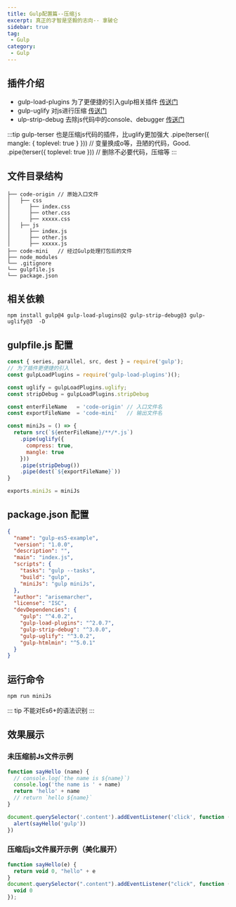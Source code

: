 ```yaml
---
title: Gulp配置篇--压缩js
excerpt: 真正的才智是坚毅的志向-- 拿破仑
sidebar: true
tag:
 - Gulp
category:
 - Gulp
---
```


## 插件介绍

+ gulp-load-plugins 为了更便捷的引入gulp相关插件 [传送门](https://github.com/jackfranklin/gulp-load-plugins)
+ gulp-uglify 对js进行压缩 [传送门](https://github.com/terinjokes/gulp-uglify)
+ ulp-strip-debug 去除js代码中的console、debugger [传送门](https://github.com/sindresorhus/gulp-strip-debug)

:::tip
gulp-terser 也是压缩js代码的插件，比uglify更加强大
.pipe(terser({ mangle: { toplevel: true } })) // 变量换成o等，丑陋的代码，Good.
.pipe(terser({ toplevel: true })) // 删除不必要代码，压缩等
:::

## 文件目录结构

```
├── code-origin // 原始入口文件
│   ├── css
│      ├── index.css 
│      ├── other.css 
│      ├── xxxxx.css
│   ├── js
│      ├── index.js 
│      ├── other.js 
│      ├── xxxxx.js
├── code-mini   // 经过Gulp处理打包后的文件
├── node_modules
└── .gitignore
└── gulpfile.js 
└── package.json
```

## 相关依赖

```
npm install gulp@4 gulp-load-plugins@2 gulp-strip-debug@3 gulp-uglify@3  -D
```

## gulpfile.js 配置

```js
const { series, parallel, src, dest } = require('gulp');
// 为了插件更便捷的引入
const gulpLoadPlugins = require('gulp-load-plugins')();

const uglify = gulpLoadPlugins.uglify;
const stripDebug = gulpLoadPlugins.stripDebug

const enterFileName   = 'code-origin' // 入口文件名
const exportFileName  = 'code-mini'   // 输出文件名

const miniJs = () => {
  return src(`${enterFileName}/**/*.js`)
    .pipe(uglify({
      compress: true,
      mangle: true
    }))
    .pipe(stripDebug())
    .pipe(dest(`${exportFileName}`))
}

exports.miniJs = miniJs
```

## package.json 配置


```json
{
  "name": "gulp-es5-example",
  "version": "1.0.0",
  "description": "",
  "main": "index.js",
  "scripts": {
    "tasks": "gulp --tasks",
    "build": "gulp",
    "miniJs": "gulp miniJs",
  },
  "author": "arisemarcher",
  "license": "ISC",
  "devDependencies": {
    "gulp": "^4.0.2",
    "gulp-load-plugins": "^2.0.7",
    "gulp-strip-debug": "^3.0.0",
    "gulp-uglify": "^3.0.2",
    "gulp-htmlmin": "^5.0.1"
  }
}

```


## 运行命令

```bash
npm run miniJs
```

::: tip
不能对Es6+的语法识别
:::

## 效果展示
### 未压缩前Js文件示例

```js
function sayHello (name) {
  // console.log(`the name is ${name}`)
  console.log('the name is ' + name)
  return 'hello' + name
  // return `hello ${name}`
}

document.querySelector('.content').addEventListener('click', function () {
  alert(sayHello('gulp'))
})

```

### 压缩后js文件展开示例（美化展开）

```js
function sayHello(e) {
  return void 0, "hello" + e
}
document.querySelector(".content").addEventListener("click", function () {
  void 0
});
```